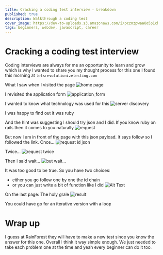 ```yaml
---
title: Cracking a coding test interview - breakdown
published: true
description: Walkthrough a coding test 
cover_image: https://dev-to-uploads.s3.amazonaws.com/i/pcznzpwaa8o5p1cbyex7.png
tags: beginners, webdev, javascript, career
---
```

# Cracking a coding test interview
Coding interviews are always for me an opportunity to learn and grow which is why I wanted to share you my thought process for this one I found this morning at `letsrevolutionizetesting.com`

What I saw when I visited the page
![home page](https://dev-to-uploads.s3.amazonaws.com/i/4f3eplbe161ukupz47m8.png)

I revisited the application form
![application_form](https://dev-to-uploads.s3.amazonaws.com/i/6jzzz0onbw9tvbdmxgxq.png)

I wanted to know what technology was used for this
![server discovery](https://dev-to-uploads.s3.amazonaws.com/i/rv4uyg6h7xezcnu1l1xl.png)

I was happy to find out it was ruby

And the hint was suggesting I should try json and I did. If you know ruby on rails then it comes to you naturally
![request](https://dev-to-uploads.s3.amazonaws.com/i/5y8dnhklrcv1er1stky8.png)

But now I am in front of the page with this json payload. It says follow so I followed the link.
Once...
![request id json](https://dev-to-uploads.s3.amazonaws.com/i/szq55zdd3gjyq6ny12ws.png)

Twice...
![request twice](https://dev-to-uploads.s3.amazonaws.com/i/paa5azj663n9r9rc8m4k.png)

Then I said wait...
![but wait...](https://media.giphy.com/media/26gR2BU2Hrt9HSN6E/giphy.gif)

It was too good to be true. So you have two choices:
- either you go follow one by one the id chain
- or you can just write a bit of function like I did
![Alt Text](https://dev-to-uploads.s3.amazonaws.com/i/fcvnaz1c80eeot7vhxl3.png)

On the last page: The holy grale
![result](https://dev-to-uploads.s3.amazonaws.com/i/gvyfi17l05brcptlwf0m.gif)

You could have go for an iterative version with a loop


# Wrap up
I guess at RainForest they will have to make a new test since you know the answer for this one.
Overall I think it way simple enough. We just needed to take each problem one at the time and yeah every beginner can do it too.
